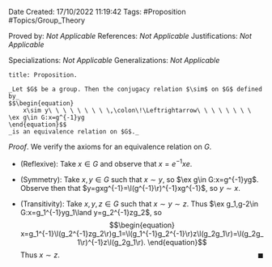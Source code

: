 <div class="topSpace"></div>

Date Created: 17/10/2022 11:19:42
Tags: #Proposition #Topics/Group_Theory

Proved by: _Not Applicable_
References: _Not Applicable_
Justifications: _Not Applicable_

Specializations: _Not Applicable_
Generalizations: _Not Applicable_

``` ad-Proposition
title: Proposition.

_Let $G$ be a group. Then the conjugacy relation $\sim$ on $G$ defined by_
$$\begin{equation}
    x\sim y\ \ \ \ \ \ \ \ \,\colon\!\Leftrightarrow\ \ \ \ \ \ \ \ \ex g\in G:x=g^{-1}yg
\end{equation}$$
_is an equivalence relation on $G$._

```

_Proof_. We verify the axioms for an equivalence relation on $G$.
* (Reflexive): Take $x\in G$ and observe that $x=e^{-1}xe$.

* (Symmetry): Take $x,y\in G$ such that $x\sim y$, so $\ex g\in G:x=g^{-1}yg$. Observe then that $y=gxg^{-1}=\l(g^{-1}\r)^{-1}xg^{-1}$, so $y\sim x$.
* (Transitivity): Take $x,y,z\in G$ such that $x\sim y\sim z$. Thus $\ex g_1,g-2\in G:x=g_1^{-1}yg_1\land y=g_2^{-1}zg_2$, so
$$\begin{equation}
    x=g_1^{-1}\l(g_2^{-1}zg_2\r)g_1=\l(g_1^{-1}g_2^{-1}\r)z\l(g_2g_1\r)=\l(g_2g_1\r)^{-1}z\l(g_2g_1\r).
\end{equation}$$
Thus $x\sim z$.<span style="float:right;">$\blacksquare$</span>
